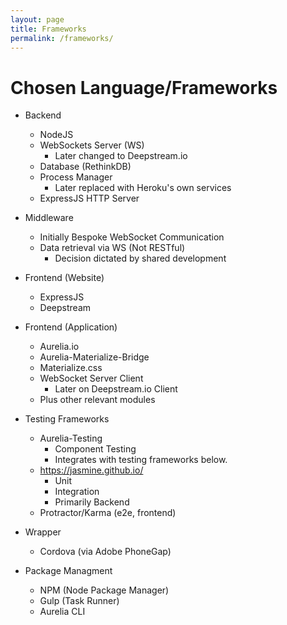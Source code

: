 ```yaml
---
layout: page
title: Frameworks
permalink: /frameworks/
---
```

# Chosen Language/Frameworks
* Backend
    * NodeJS
    * WebSockets Server (WS)
        * Later changed to Deepstream.io
    * Database (RethinkDB)
    * Process Manager
        * Later replaced with Heroku's own services
    * ExpressJS HTTP Server

* Middleware
    * Initially Bespoke WebSocket Communication
    * Data retrieval via WS (Not RESTful)
        * Decision dictated by shared development

* Frontend (Website)
    * ExpressJS
    * Deepstream

* Frontend (Application)
    * Aurelia.io
    * Aurelia-Materialize-Bridge
    * Materialize.css
    * WebSocket Server Client
        * Later on Deepstream.io Client
    * Plus other relevant modules

* Testing Frameworks
    * Aurelia-Testing
        * Component Testing
        * Integrates with testing frameworks below.
    * https://jasmine.github.io/
        * Unit
        * Integration
        * Primarily Backend
    * Protractor/Karma (e2e, frontend)

* Wrapper
    * Cordova (via Adobe PhoneGap)

* Package Managment
    * NPM (Node Package Manager)
    * Gulp (Task Runner)
    * Aurelia CLI